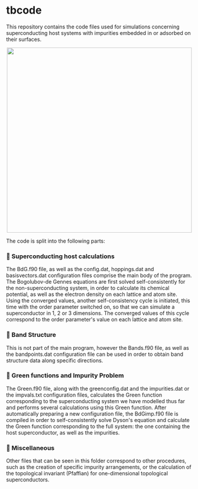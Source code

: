 # tbcode

This repository contains the code files used for simulations concerning superconducting host systems with impurities embedded in or adsorbed on their surfaces.

<p align="center">
  <img width="500" src="http://users.uoa.gr/~srigas/GitHub/HostAndAdatoms.png">
</p>

The code is split into the following parts:

### 📌 Superconducting host calculations

The BdG.f90 file, as well as the config.dat, hoppings.dat and basisvectors.dat configuration files comprise the main body of the program. The Bogolubov-de Gennes equations are first solved self-consistently for the non-superconducting system, in order to calculate its chemical potential, as well as the electron density on each lattice and atom site. Using the converged values, another self-consistency cycle is initiated, this time with the order parameter switched on, so that we can simulate a superconductor in 1, 2 or 3 dimensions. The converged values of this cycle correspond to the order parameter's value on each lattice and atom site.

### 📌 Band Structure

This is not part of the main program, however the Bands.f90 file, as well as the bandpoints.dat configuration file can be used in order to obtain band structure data along specific directions.

### 📌 Green functions and Impurity Problem

The Green.f90 file, along with the greenconfig.dat and the impurities.dat or the impvals.txt configuration files, calculates the Green function corresponding to the superconducting system we have modelled thus far and performs several calculations using this Green function. After automatically preparing a new configuration file, the BdGimp.f90 file is compiled in order to self-consistently solve Dyson's equation and calculate the Green function corresponding to the full system: the one containing the host superconductor, as well as the impurities.

### 📌 Miscellaneous

Other files that can be seen in this folder correspond to other procedures, such as the creation of specific impurity arrangements, or the calculation of the topological invariant (Pfaffian) for one-dimensional topological superconductors.
